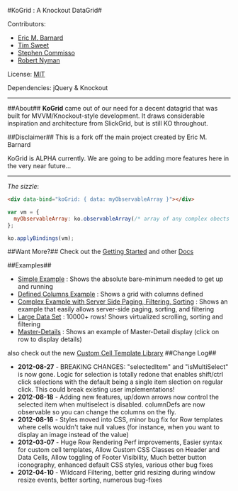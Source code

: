 #KoGrid : A Knockout DataGrid#

Contributors: 
* [Eric M. Barnard](https://github.com/ericmbarnard/KoGrid)
* [Tim Sweet](http://ornerydevelopment.blogspot.com/)
* [Stephen Commisso](https://github.com/gdscommisso/KoGrid)
* [Robert Nyman](http://www.robertnyman.com)

License: [MIT](http://www.opensource.org/licenses/mit-license.php)

Dependencies: jQuery & Knockout
***
##About##
__KoGrid__ came out of our need for a decent datagrid that was built for MVVM/Knockout-style development. It draws considerable inspiration and architecture from SlickGrid, but is still KO throughout.


##Disclaimer##
This is a fork off the main project created by Eric M. Barnard 

KoGrid is ALPHA currently. We are going to be adding more features here in the very near future...
***
_The sizzle_:

```html
<div data-bind="koGrid: { data: myObservableArray }"></div>
```
```javascript
var vm = {
  myObservableArray: ko.observableArray(/* array of any complex obects */)
};

ko.applyBindings(vm);
```

##Want More?##
Check out the [Getting Started](https://github.com/ericmbarnard/KoGrid/wiki/Getting-Started) and other [Docs](https://github.com/ericmbarnard/KoGrid/wiki)

##Examples##
* [Simple Example](http://ericmbarnard.github.com/KoGrid/examples/SimpleExample.html) : Shows the absolute bare-minimum needed to get up and running
* [Defined Columns Example](http://ericmbarnard.github.com/KoGrid/examples/DefinedColumns.html) : Shows a grid with columns defined
* [Complex Example with Server Side Paging, Filtering, Sorting](http://ericmbarnard.github.com/KoGrid/examples/Complex-Server-Side-Paging.html) : Shows an example that easily allows server-side paging, sorting, and filtering
* [Large Data Set](http://ericmbarnard.github.com/KoGrid/examples/LargeData.html) : 10000+ rows! Shows virtualized scrolling, sorting and filtering
* [Master-Details](http://ericmbarnard.github.com/KoGrid/examples/MasterDetails.html) : Shows an example of Master-Detail display (click on row to display details)

also check out the new [Custom Cell Template Library](https://github.com/ericmbarnard/KoGrid/wiki/Cell-Template-Library)
##Change Log##
* __2012-08-27__ - BREAKING CHANGES: "selectedItem" and "isMultiSelect" is now gone. Logic for selection is totally redone that enables shift/ctrl click selections with the default being a single item slection on regular click. This could break existing user implementations!
* __2012-08-18__ - Adding new features, up/down arrows now control the selected item when multiselect is disabled. columnDefs are now observable so you can change the columns on the fly.
* __2012-08-16__ - Styles moved into CSS, minor bug fix for Row templates where cells wouldn't take null values (for instance, when you want to display an image instead of the value)
* __2012-03-07__ - Huge Row Rendering Perf improvements, Easier syntax for custom cell templates,  Allow Custom CSS Classes on Header and Data Cells, Allow toggling of Footer Visibility, Much better button iconography, enhanced default CSS styles, various other bug fixes
* __2012-04-10__ - Wildcard Filtering, better grid resizing during window resize events, better sorting, numerous bug-fixes